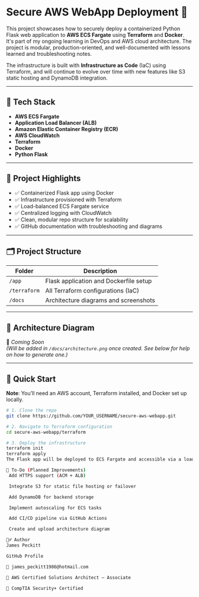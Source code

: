 # Secure AWS WebApp Deployment 🚀

This project showcases how to securely deploy a containerized Python Flask web application to **AWS ECS Fargate** using **Terraform** and **Docker**. It's part of my ongoing learning in DevOps and AWS cloud architecture. The project is modular, production-oriented, and well-documented with lessons learned and troubleshooting notes.

The infrastructure is built with **Infrastructure as Code** (IaC) using Terraform, and will continue to evolve over time with new features like S3 static hosting and DynamoDB integration.

---

## 🔧 Tech Stack

- **AWS ECS Fargate**
- **Application Load Balancer (ALB)**
- **Amazon Elastic Container Registry (ECR)**
- **AWS CloudWatch**
- **Terraform**
- **Docker**
- **Python Flask**

---

## 📌 Project Highlights

- ✅ Containerized Flask app using Docker
- ✅ Infrastructure provisioned with Terraform
- ✅ Load-balanced ECS Fargate service
- ✅ Centralized logging with CloudWatch
- ✅ Clean, modular repo structure for scalability
- ✅ GitHub documentation with troubleshooting and diagrams

---

## 🗂️ Project Structure

| Folder       | Description                             |
|--------------|-----------------------------------------|
| `/app`       | Flask application and Dockerfile setup  |
| `/terraform` | All Terraform configurations (IaC)      |
| `/docs`      | Architecture diagrams and screenshots   |

---

## 📸 Architecture Diagram

📌 *Coming Soon*  
*(Will be added in `/docs/architecture.png` once created. See below for help on how to generate one.)*

---

## 🚀 Quick Start

**Note**: You’ll need an AWS account, Terraform installed, and Docker set up locally.

```bash
# 1. Clone the repo
git clone https://github.com/YOUR_USERNAME/secure-aws-webapp.git

# 2. Navigate to Terraform configuration
cd secure-aws-webapp/terraform

# 3. Deploy the infrastructure
terraform init
terraform apply
The Flask app will be deployed to ECS Fargate and accessible via a load balancer.

🧠 To-Do (Planned Improvements)
 Add HTTPS support (ACM + ALB)

 Integrate S3 for static file hosting or failover

 Add DynamoDB for backend storage

 Implement autoscaling for ECS tasks

 Add CI/CD pipeline via GitHub Actions

 Create and upload architecture diagram

🙋‍♂️ Author
James Peckitt

GitHub Profile

📧 james_peckitt1986@hotmail.com

📜 AWS Certified Solutions Architect – Associate

📜 CompTIA Security+ Certified
